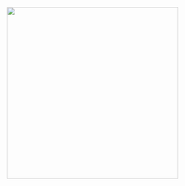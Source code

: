 <div align="center"> <img src="https://gitee.com/wardseptember/images/raw/master/imgs/20201230161420.png" width="400"/> </div><br>

